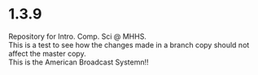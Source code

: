 # 1.3.9
Repository for Intro. Comp. Sci @ MHHS.  
This is a test to see how the changes made in a branch copy should not affect the master copy.  
This is the American Broadcast Systemn!!
